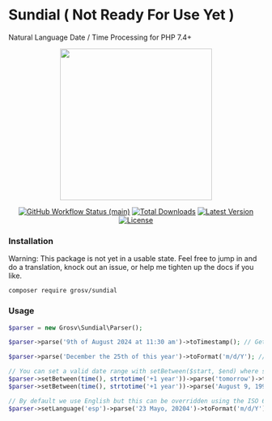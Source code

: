 # Sundial ( Not Ready For Use Yet )

Natural Language Date / Time Processing for PHP 7.4+

<p align="center">
    <img src="https://raw.githubusercontent.com/grosv/sundial/main/docs/sundial.jpg" height="300" alt="">
</p>
<p align="center">
    <a href="https://github.com/grosv/sundial/actions"><img alt="GitHub Workflow Status (main)" src="https://img.shields.io/github/workflow/status/grosv/sundial/Tests/main"></a>
    <a href="https://packagist.org/packages/grosv/sundial"><img alt="Total Downloads" src="https://img.shields.io/packagist/dt/grosv/sundial"></a>
    <a href="https://packagist.org/packages/grosv/sundial"><img alt="Latest Version" src="https://img.shields.io/packagist/v/grosv/sundial"></a>
    <a href="https://packagist.org/packages/grosv/sundial"><img alt="License" src="https://img.shields.io/packagist/l/grosv/sundial"></a>
</p>

### Installation

Warning: This package is not yet in a usable state. Feel free to jump in and do a translation, knock out an issue, or help me tighten up the docs if you like.

```shell script
composer require grosv/sundial
```

### Usage

```php
$parser = new Grosv\Sundial\Parser();

$parser->parse('9th of August 2024 at 11:30 am')->toTimestamp(); // Get a unix timestamp

$parser->parse('December the 25th of this year')->toFormat('m/d/Y'); // 12/25/2020

// You can set a valid date range with setBetween($start, $end) where start and end are UNIX timestamps.
$parser->setBetween(time(), strtotime('+1 year'))->parse('tomorrow')->toFormat('m/d/Y'); // Works as expected
$parser->setBetween(time(), strtotime('+1 year'))->parse('August 9, 1992')->toFormat('m/d/Y'); // Exception 

// By default we use English but this can be overridden using the ISO 639-2 Code of the language if we have it.
$parser->setLanguage('esp')->parse('23 Mayo, 20204')->toFormat('m/d/Y'); // 05/23/2024
```
